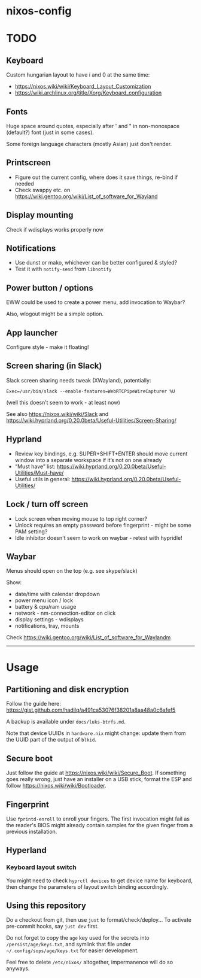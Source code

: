 # nixos-config

# TODO

## Keyboard

Custom hungarian layout to have í and 0 at the same time:
- https://nixos.wiki/wiki/Keyboard_Layout_Customization
- https://wiki.archlinux.org/title/Xorg/Keyboard_configuration

## Fonts

Huge space around quotes, especially after ' and " in non-monospace (default?) font (just in some cases).

Some foreign language characters (mostly Asian) just don't render.

## Printscreen

- Figure out the current config, where does it save things, re-bind if needed
- Check swappy etc. on https://wiki.gentoo.org/wiki/List_of_software_for_Wayland

## Display mounting

Check if wdisplays works properly now

## Notifications

- Use dunst or mako, whichever can be better configured & styled?
- Test it with `notify-send` from `libnotify`

## Power button / options

EWW could be used to create a power menu, add invocation to Waybar?

Also, wlogout might be a simple option.

## App launcher

Configure style - make it floating!

## Screen sharing (in Slack)

Slack screen sharing needs tweak (XWayland), potentially:

```
Exec=/usr/bin/slack --enable-features=WebRTCPipeWireCapturer %U
```
(well this doesn’t seem to work - at least now)

See also https://nixos.wiki/wiki/Slack
and https://wiki.hyprland.org/0.20.0beta/Useful-Utilities/Screen-Sharing/

## Hyprland

- Review key bindings, e.g. SUPER+SHIFT+ENTER should move current window into a separate workspace if it’s not on one already
- “Must have” list: https://wiki.hyprland.org/0.20.0beta/Useful-Utilities/Must-have/
- Useful utils in general: https://wiki.hyprland.org/0.20.0beta/Useful-Utilities/

## Lock / turn off screen

- Lock screen when moving mouse to top right corner?
- Unlock requires an empty password before fingerprint - might be some PAM setting?
- Idle inhibitor doesn't seem to work on waybar - retest with hypridle!

## Waybar

Menus should open on the top (e.g. see skype/slack)

Show:
- date/time with calendar dropdown
- power menu icon / lock
- battery & cpu/ram usage
- network - nm-connection-editor on click
- display settings - wdisplays
- notifications, tray, mounts

Check https://wiki.gentoo.org/wiki/List_of_software_for_Waylandm

------

# Usage

## Partitioning and disk encryption

Follow the guide here: https://gist.github.com/hadilq/a491ca53076f38201a8aa48a0c6afef5

A backup is available under `docs/luks-btrfs.md`.

Note that device UUIDs in `hardware.nix` might change:
update them from the UUID part of the output of `blkid`.

## Secure boot

Just follow the guide at https://nixos.wiki/wiki/Secure_Boot.
If something goes really wrong, just have an installer on a USB stick,
format the ESP and follow https://nixos.wiki/wiki/Bootloader.

## Fingerprint

Use `fprintd-enroll` to enroll your fingers.
The first invocation might fail as the reader's BIOS might already
contain samples for the given finger from a previous installation.

## Hyperland

### Keyboard layout switch

You might need to check `hyprctl devices` to get device name for keyboard,
then change the parameters of layout switch binding accordingly.

## Using this repository

Do a checkout from git, then use `just` to format/check/deploy...
To activate pre-commit hooks, say `just dev` first.

Do not forget to copy the `age` key used for the secrets into `/persist/age/keys.txt`,
and symlink that file under `~/.config/sops/age/keys.txt` for easier development.

Feel free to delete `/etc/nixos/` altogether, impermanence will do so anyways.

